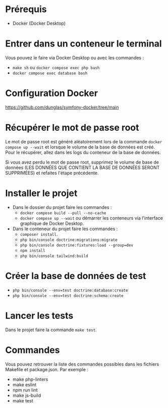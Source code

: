 # Prérequis

- Docker (Docker Desktop)

# Entrer dans un conteneur le terminal

Vous pouvez le faire via Docker Desktop ou avec les commandes :
- `make sh` ou `docker compose exec php bash`
- `docker compose exec database bash`

# Configuration Docker

https://github.com/dunglas/symfony-docker/tree/main

# Récupérer le mot de passe root

Le mot de passe root est généré aléatoirement lors de la commande `docker compose up --wait` et lorsque le volume de la base de données est créé. Pour le récupérer, allez dans les logs du conteneur de la base de données.

Si vous avez perdu le mot de passe root, supprimez le volume de base de données (LES DONNÉES QUE CONTIENT LA BASE DE DONNÉES SERONT SUPPRIMÉES) et refaites l'étape précédente.

# Installer le projet

- Dans le dossier du projet faire les commandes :
    - `docker compose build --pull --no-cache`
    - `docker compose up --wait` ou démarrer les conteneurs via l'interface graphique de Docker Desktop.
- Dans le conteneur du projet faire les commandes :
    - `composer install`.
    - `php bin/console doctrine:migrations:migrate`
    - `php bin/console doctrine:fixtures:load --group=dev`
    - `npm install`
    - `php bin/console tailwind:build`

# Créer la base de données de test

- `php bin/console --env=test doctrine:database:create`
- `php bin/console --env=test doctrine:schema:create`

# Lancer les tests

Dans le projet faire la commande `make test`.

# Commandes

Vous pouvez retrouver la liste des commandes possibles dans les fichiers Makefile et package.json. Par exemple :

- make php-linters
- make eslint
- npm run lint
- make js-build
- make test
